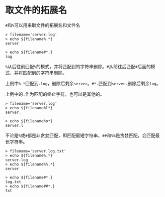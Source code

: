 # 取文件的拓展名

`#`和`%`可以用来取文件的拓展名和文件名

```shell
> filename='server.log'
> echo ${filename%.*}
server

> echo ${filename#*.}
log
```

`%`从后往前匹配`%`的模式，并将匹配到的字符串删除。`#`从前往后匹配`#`后面的模式，并将匹配到的字符串删除。

上例中`%.*`匹配到`.log`，删除后剩余`server`。`#*.`匹配到`server.`删除后剩余`log`。

上例中的`.`作为匹配的终止字符，也可以是其他的。

```shell
> filename='server.log'
> echo ${filename%l*}
server.

> echo ${filename%o*}
server.l
```

不论是`%`或`#`都是非贪婪匹配，即匹配最短字符串，`##`和`%%`是贪婪匹配，会匹配最长字符串。

```shell
> filename='server.log.txt'
> echo ${filename%.*}
server.log
> echo ${filename%%.*}
server

> echo ${filename#*.}
log.txt
> echo ${filename##*.}
txt
```

